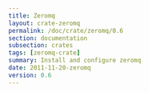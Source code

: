 ```yaml
---
title: Zeromq
layout: crate-zeromq
permalink: /doc/crate/zeromq/0.6
section: documentation
subsection: crates
tags: [zeromq-crate]
summary: Install and configure zeromq
date: 2011-11-20-zeromq
version: 0.6
---
```

